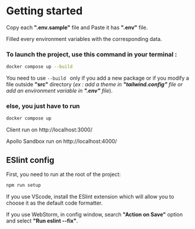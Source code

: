 # Getting started

Copy each **".env.sample"** file and Paste it has **".env"** file.

Filled every environment variables with the corresponding data.

### To launch the project, use this command in your terminal :

```sh
docker compose up --build
```

You need to use ```--build ``` only if you add a new package or if you modify a file outside **"src"** directory (*ex :
add a theme in **"tailwind.config"** file or add an environment variable in **".env"** file*).

### else, you just have to run

```sh
docker compose up
```

Client run on http://localhost:3000/

Apollo Sandbox run on http://localhost:4000/


## ESlint config
First, you need to run at the root of the project: 
```sh
npm run setup
```

If you use VScode, install the ESlint extension which will allow you to choose it as the default code formatter.

If you use WebStorm, in config window, search **"Action on Save"** option and select **"Run eslint --fix"**.
